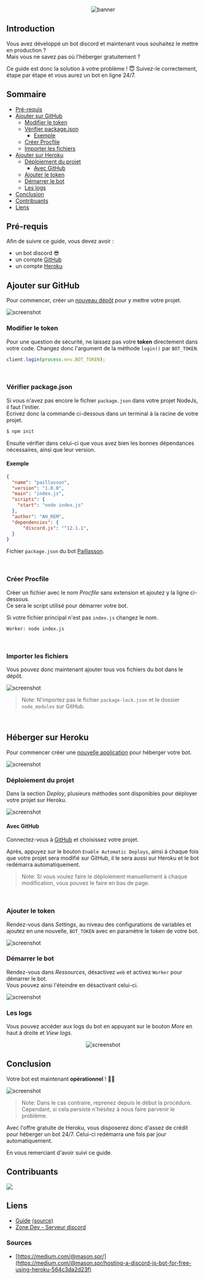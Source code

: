 <div align="center">
    <p>
        <img src="./images/banner.png" alt="banner" />
    </p>
</div>

## Introduction

Vous avez développé un bot discord et maintenant vous souhaitez le mettre en production ? <br />
Mais vous ne savez pas où l'héberger gratuitement ?

Ce guide est donc la solution à votre problème ! :innocent:
Suivez-le correctement, étape par étape et vous aurez un bot en ligne 24/7.

## Sommaire

- [Pré-requis](#pré-requis)
- [Ajouter sur GitHub](#ajouter-sur-github)
    - [Modifier le token](#modifier-le-token)
    - [Vérifier package.json](#vérifier-packagejson)
        - [Exemple](#exemple)
    - [Créer Procfile](#créer-procfile)
    - [Importer les fichiers](#importer-les-fichiers)
- [Ajouter sur Heroku](#héberger-sur-heroku)
    - [Déploiement du projet](#déploiement-du-projet)
        - [Avec GitHub](#avec-github)
    - [Ajouter le token](#ajouter-le-token)
    - [Démarrer le bot](#démarrer-le-bot)
    - [Les logs](#les-logs)
- [Conclusion](#conclusion)
- [Contribuants](#contribuants)
- [Liens](#liens)

## Pré-requis

Afin de suivre ce guide, vous devez avoir :

- un bot discord :sunglasses:
- un compte [GitHub](https://github.com/)
- un compte [Heroku](https://www.heroku.com/)

## Ajouter sur GitHub

Pour commencer, créer un [nouveau dépôt](https://github.com/new) pour y mettre votre projet.

![screenshot](./images/new-repository.png)

### Modifier le token

Pour une question de sécurité, ne laissez pas votre **token** directement dans votre code.
Changez donc l'argument de la méthode `login()` par `BOT_TOKEN`.

```js
client.login(process.env.BOT_TOKEN);
```

<br />

### Vérifier package.json

Si vous n'avez pas encore le fichier `package.json` dans votre projet NodeJs, il faut l'initier. <br />
Ecrivez donc la commande ci-dessous dans un terminal à la racine de votre projet.

```sh
$ npm init
```

Ensuite vérifier dans celui-ci que vous avez bien les bonnes dépendances nécessaires, ainsi que leur version.

#### Exemple

```json
{
  "name": "paillasson",
  "version": "1.0.0",
  "main": "index.js",
  "scripts": {
    "start": "node index.js"
  },
  "author": "AH_REM",
  "dependencies": {
      "discord.js": "^12.1.1",
  }
}
```

Fichier `package.json` du bot [Paillasson](https://github.com/AH-REM/Paillasson).

<br />

### Créer Procfile

Créer un fichier avec le nom *Procfile* sans extension et ajoutez y la ligne ci-dessous. <br />
Ce sera le script utilisé pour démarrer votre bot.

Si votre fichier principal n'est pas `index.js` changez le nom.

```
Worker: node index.js
```

<br />

### Importer les fichiers

Vous pouvez donc maintenant ajouter tous vos fichiers du bot dans le dépôt.

![screenshot](./images/upload-files-github.png)

> Note: N'importez pas le fichier `package-lock.json` et le dossier `node_modules` sur GitHub.

<br />

## Héberger sur Heroku

Pour commencer créer une [nouvelle application](https://dashboard.heroku.com/new-app) pour héberger votre bot.

![screenshot](./images/new-app-heroku.png)

### Déploiement du projet

Dans la section *Deploy*, plusieurs méthodes sont disponibles pour déployer votre projet sur Heroku.

![screenshot](./images/deployement-method-heroku.png)

#### Avec GitHub

Connectez-vous à [GitHub](https://github.com/) et choisissez votre projet.

Après, appuyez sur le bouton `Enable Automatic Deploys`, ainsi à chaque fois que votre projet sera modifié sur GitHub, il le sera aussi sur Heroku et le bot redémarra automatiquement.

> Note: Si vous voulez faire le déploiement manuellement à chaque modification, vous pouvez le faire en bas de page.

<br />

### Ajouter le token

Rendez-vous dans *Settings*, au niveau des configurations de variables et ajoutez en une nouvelle, `BOT_TOKEN` avec en paramètre le token de votre bot.

![screenshot](./images/add-token-heroku.png)

### Démarrer le bot

Rendez-vous dans *Ressources*, désactivez `web` et activez `Worker` pour démarrer le bot. <br />
Vous pouvez ainsi l'éteindre en désactivant celui-ci.

![screenshot](./images/start-worker-heroku.png)

### Les logs

Vous pouvez accéder aux logs du bot en appuyant sur le bouton *More* en haut à droite et *View logs*.

<div align="center">
    <p>
        <img src="./images/button-logs-heroku.png" alt="screenshot" />
    </p>
</div>

## Conclusion

Votre bot est maintenant **opérationnel** ! :tada::tada:

![screenshot](./images/bot-connected.png)

> Note: Dans le cas contraire, reprenez depuis le début la procédure. Cependant, si cela persiste n'hésitez à nous faire parvenir le problème.

Avec l'offre gratuite de Heroku, vous disposerez donc d'assez de crédit pour héberger un bot 24/7.
Celui-ci redémarra une fois par jour automatiquement.

En vous remerciant d'avoir suivi ce guide.

## Contribuants

<a href="https://github.com/AH-REM">
    <img src="https://contributors-img.web.app/image?repo=AH-REM/heroku-guide" />
</a>

## Liens

- [Guide](https://ah-rem.github.io/heroku-guide/) [(source)](https://github.com/AH-REM/heroku-guide)
- [Zone Dev - Serveur discord](https://discord.gg/Hzwjk4M)

### Sources

- [https://medium.com/@mason.spr/](https://medium.com/@mason.spr/hosting-a-discord-js-bot-for-free-using-heroku-564c3da2d23f)
